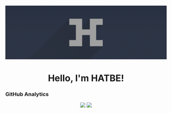 ![Hatbe Banner](img/banner.png)
<h1 align="center">Hello, I'm HATBE!</h1>

### GitHub Analytics
<p align="center"><img height="200px" src="https://github-readme-stats.vercel.app/api?username=hatbe&show_icons=true&theme=dark">
<img height="200px"  src="https://github-readme-stats.vercel.app/api/top-langs?username=hatbe&theme=dark&layout=compact"></p>
